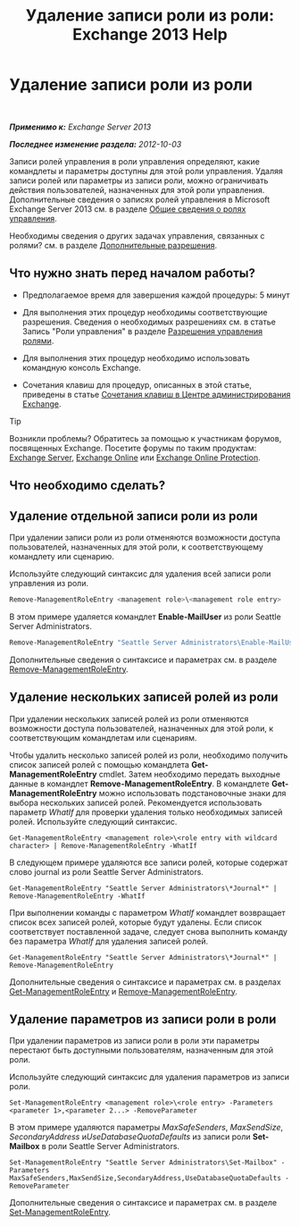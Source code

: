 ﻿---
title: 'Удаление записи роли из роли: Exchange 2013 Help'
TOCTitle: Удаление записи роли из роли
ms:assetid: 4736367a-750f-44d3-8a20-5149bd35e9ff
ms:mtpsurl: https://technet.microsoft.com/ru-ru/library/Dd297947(v=EXCHG.150)
ms:contentKeyID: 50487998
ms.date: 04/30/2018
mtps_version: v=EXCHG.150
ms.translationtype: HT
---

# Удаление записи роли из роли

 

_**Применимо к:** Exchange Server 2013_

_**Последнее изменение раздела:** 2012-10-03_

Записи ролей управления в роли управления определяют, какие командлеты и параметры доступны для этой роли управления. Удаляя записи ролей или параметры из записи роли, можно ограничивать действия пользователей, назначенных для этой роли управления. Дополнительные сведения о записях ролей управления в Microsoft Exchange Server 2013 см. в разделе [Общие сведения о ролях управления](understanding-management-roles-exchange-2013-help.md).

Необходимы сведения о других задачах управления, связанных с ролями? см. в разделе [Дополнительные разрешения](advanced-permissions-exchange-2013-help.md).

## Что нужно знать перед началом работы?

  - Предполагаемое время для завершения каждой процедуры: 5 минут

  - Для выполнения этих процедур необходимы соответствующие разрешения. Сведения о необходимых разрешениях см. в статье Запись "Роли управления" в разделе [Разрешения управления ролями](role-management-permissions-exchange-2013-help.md).

  - Для выполнения этих процедур необходимо использовать командную консоль Exchange.

  - Сочетания клавиш для процедур, описанных в этой статье, приведены в статье [Сочетания клавиш в Центре администрирования Exchange](keyboard-shortcuts-in-the-exchange-admin-center-exchange-online-protection-help.md).

> [!TIP]  
> Возникли проблемы? Обратитесь за помощью к участникам форумов, посвященных Exchange. Посетите форумы по таким продуктам: <a href="https://go.microsoft.com/fwlink/p/?linkid=60612">Exchange Server</a>, <a href="https://go.microsoft.com/fwlink/p/?linkid=267542">Exchange Online</a> или <a href="https://go.microsoft.com/fwlink/p/?linkid=285351">Exchange Online Protection</a>.


## Что необходимо сделать?

## Удаление отдельной записи роли из роли

При удалении записи роли из роли отменяются возможности доступа пользователей, назначенных для этой роли, к соответствующему командлету или сценарию.

Используйте следующий синтаксис для удаления всей записи роли управления из роли.

```powershell
Remove-ManagementRoleEntry <management role>\<management role entry>
```

В этом примере удаляется командлет **Enable-MailUser** из роли Seattle Server Administrators.

```powershell
Remove-ManagementRoleEntry "Seattle Server Administrators\Enable-MailUser"
```

Дополнительные сведения о синтаксисе и параметрах см. в разделе [Remove-ManagementRoleEntry](https://technet.microsoft.com/ru-ru/library/dd351187\(v=exchg.150\)).

## Удаление нескольких записей ролей из роли

При удалении нескольких записей ролей из роли отменяются возможности доступа пользователей, назначенных для этой роли, к соответствующим командлетам или сценариям.

Чтобы удалить несколько записей ролей из роли, необходимо получить список записей ролей с помощью командлета **Get-ManagementRoleEntry** cmdlet. Затем необходимо передать выходные данные в командлет **Remove-ManagementRoleEntry**. В командлете **Get-ManagementRoleEntry** можно использовать подстановочные знаки для выбора нескольких записей ролей. Рекомендуется использовать параметр *WhatIf* для проверки удаления только необходимых записей ролей. Используйте следующий синтаксис.

    Get-ManagementRoleEntry <management role>\<role entry with wildcard character> | Remove-ManagementRoleEntry -WhatIf

В следующем примере удаляются все записи ролей, которые содержат слово journal из роли Seattle Server Administrators.

    Get-ManagementRoleEntry "Seattle Server Administrators\*Journal*" | Remove-ManagementRoleEntry -WhatIf

При выполнении команды с параметром *WhatIf* командлет возвращает список всех записей ролей, которые будут удалены. Если список соответствует поставленной задаче, следует снова выполнить команду без параметра *WhatIf* для удаления записей ролей.

    Get-ManagementRoleEntry "Seattle Server Administrators\*Journal*" | Remove-ManagementRoleEntry

Дополнительные сведения о синтаксисе и параметрах см. в разделах [Get-ManagementRoleEntry](https://technet.microsoft.com/ru-ru/library/dd335210\(v=exchg.150\)) и [Remove-ManagementRoleEntry](https://technet.microsoft.com/ru-ru/library/dd351187\(v=exchg.150\)).

## Удаление параметров из записи роли в роли

При удалении параметров из записи роли в роли эти параметры перестают быть доступными пользователям, назначенным для этой роли.

Используйте следующий синтаксис для удаления параметров из записи роли.

    Set-ManagementRoleEntry <management role>\<role entry> -Parameters <parameter 1>,<parameter 2...> -RemoveParameter

В этом примере удаляются параметры *MaxSafeSenders*, *MaxSendSize*, *SecondaryAddress* и*UseDatabaseQuotaDefaults* из записи роли **Set-Mailbox** в роли Seattle Server Administrators.

    Set-ManagementRoleEntry "Seattle Server Administrators\Set-Mailbox" -Parameters MaxSafeSenders,MaxSendSize,SecondaryAddress,UseDatabaseQuotaDefaults -RemoveParameter

Дополнительные сведения о синтаксисе и параметрах см. в разделе [Set-ManagementRoleEntry](https://technet.microsoft.com/ru-ru/library/dd351162\(v=exchg.150\)).

